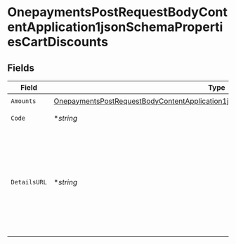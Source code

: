 # OnepaymentsPostRequestBodyContentApplication1jsonSchemaPropertiesCartDiscounts


## Fields

| Field                                                                                                                                                                                                   | Type                                                                                                                                                                                                    | Required                                                                                                                                                                                                | Description                                                                                                                                                                                             | Example                                                                                                                                                                                                 |
| ------------------------------------------------------------------------------------------------------------------------------------------------------------------------------------------------------- | ------------------------------------------------------------------------------------------------------------------------------------------------------------------------------------------------------- | ------------------------------------------------------------------------------------------------------------------------------------------------------------------------------------------------------- | ------------------------------------------------------------------------------------------------------------------------------------------------------------------------------------------------------- | ------------------------------------------------------------------------------------------------------------------------------------------------------------------------------------------------------- |
| `Amounts`                                                                                                                                                                                               | [OnepaymentsPostRequestBodyContentApplication1jsonSchemaPropertiesCartPropertiesAmounts](../../models/shared/onepaymentspostrequestbodycontentapplication1jsonschemapropertiescartpropertiesamounts.md) | :heavy_check_mark:                                                                                                                                                                                      | N/A                                                                                                                                                                                                     |                                                                                                                                                                                                         |
| `Code`                                                                                                                                                                                                  | **string*                                                                                                                                                                                               | :heavy_minus_sign:                                                                                                                                                                                      | Discount code.                                                                                                                                                                                          | SUMMER10DISCOUNT                                                                                                                                                                                        |
| `DetailsURL`                                                                                                                                                                                            | **string*                                                                                                                                                                                               | :heavy_minus_sign:                                                                                                                                                                                      | Used to provide a link to additional details, such as a landing page, associated with the discount offering.                                                                                            | https://www.example.com/SUMMER-SALE                                                                                                                                                                     |